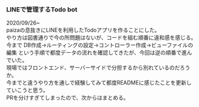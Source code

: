 ### LINEで管理するTodo bot  
2020/09/26~  
paizaの息抜きにLINEを利用したTodoアプリを作ることにした。  
やり方は図書通りで今の所問題はないが、コードを組む順番に違和感を感じる。  
今まで DB作成→ルーティングの設定→コントローラー作成→ビューファイルの編集 という手順で都度データの流れを確認してきたが、今回は逆の順番で進んでいた。  
現場ではフロントエンド、サーバーサイドで分担するから別れているのだろうか。   
今までと違うやり方を通しで経験してみて都度READMEに感じたことを更新していこうと思う。  
PRを分けすぎてしまったので、次からはまとめる。  
